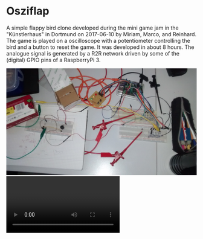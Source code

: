 Osziflap
========

A simple flappy bird clone developed during the mini game jam in the
"Künstlerhaus" in Dortmund on 2017-06-10 by Miriam, Marco, and
Reinhard. The game is played on a oscilloscope with a potentiometer
controlling the bird and a button to reset the game. It was developed
in about 8 hours. The analogue signal is generated by a R2R network
driven by some of the (digital) GPIO pins of a RaspberryPi 3.


![Overview](media/overview.jpg)
![Demo](media/demo.mp4)
